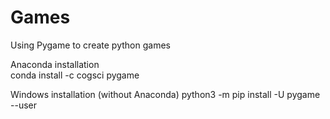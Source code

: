 # Games
Using Pygame to create python games

Anaconda installation <br />
conda install -c cogsci pygame 

Windows installation (without Anaconda)
python3 -m pip install -U pygame --user
